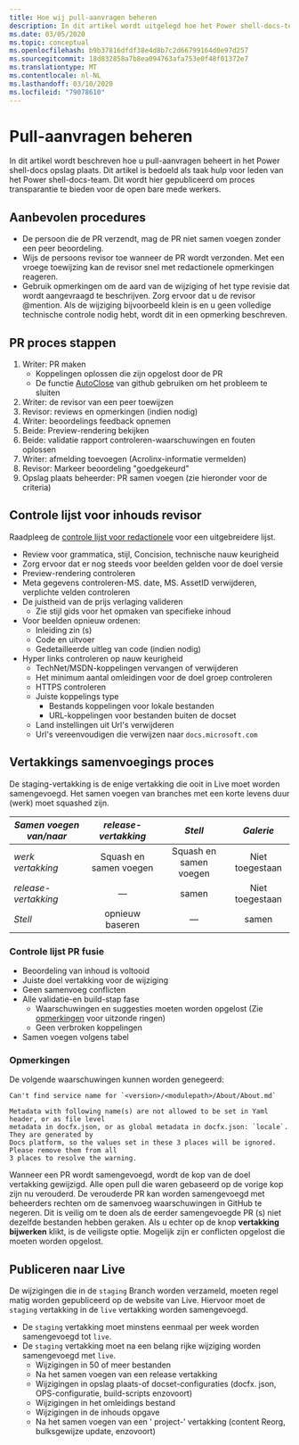 ```yaml
---
title: Hoe wij pull-aanvragen beheren
description: In dit artikel wordt uitgelegd hoe het Power shell-docs-team pull-aanvragen beheert.
ms.date: 03/05/2020
ms.topic: conceptual
ms.openlocfilehash: b9b37816dfdf38e4d8b7c2d66799164d0e97d257
ms.sourcegitcommit: 18d832858a7b8ea094763afa753e0f48f01372e7
ms.translationtype: MT
ms.contentlocale: nl-NL
ms.lasthandoff: 03/10/2020
ms.locfileid: "79078610"
---
```

# <a name="managing-pull-requests"></a>Pull-aanvragen beheren

In dit artikel wordt beschreven hoe u pull-aanvragen beheert in het Power shell-docs opslag plaats. Dit artikel is bedoeld als taak hulp voor leden van het Power shell-docs-team. Dit wordt hier gepubliceerd om proces transparantie te bieden voor de open bare mede werkers.

## <a name="best-practices"></a>Aanbevolen procedures

- De persoon die de PR verzendt, mag de PR niet samen voegen zonder een peer beoordeling.
- Wijs de persoons revisor toe wanneer de PR wordt verzonden. Met een vroege toewijzing kan de revisor snel met redactionele opmerkingen reageren.
- Gebruik opmerkingen om de aard van de wijziging of het type revisie dat wordt aangevraagd te beschrijven. Zorg ervoor dat u de revisor @mention. Als de wijziging bijvoorbeeld klein is en u geen volledige technische controle nodig hebt, wordt dit in een opmerking beschreven.

## <a name="pr-process-steps"></a>PR proces stappen

1. Writer: PR maken
   - Koppelingen oplossen die zijn opgelost door de PR
   - De functie [AutoClose](https://help.github.com/en/articles/closing-issues-using-keywords) van github gebruiken om het probleem te sluiten
1. Writer: de revisor van een peer toewijzen
1. Revisor: reviews en opmerkingen (indien nodig)
1. Writer: beoordelings feedback opnemen
1. Beide: Preview-rendering bekijken
1. Beide: validatie rapport controleren-waarschuwingen en fouten oplossen
1. Writer: afmelding toevoegen (Acrolinx-informatie vermelden)
1. Revisor: Markeer beoordeling "goedgekeurd"
1. Opslag plaats beheerder: PR samen voegen (zie hieronder voor de criteria)

## <a name="content-reviewer-checklist"></a>Controle lijst voor inhouds revisor

Raadpleeg de [controle lijst voor redactionele](editorial-checklist.md) voor een uitgebreidere lijst.

- Review voor grammatica, stijl, Concision, technische nauw keurigheid
- Zorg ervoor dat er nog steeds voor beelden gelden voor de doel versie
- Preview-rendering controleren
- Meta gegevens controleren-MS. date, MS. AssetID verwijderen, verplichte velden controleren
- De juistheid van de prijs verlaging valideren
  - Zie stijl gids voor het opmaken van specifieke inhoud
- Voor beelden opnieuw ordenen:
  - Inleiding zin (s)
  - Code en uitvoer
  - Gedetailleerde uitleg van code (indien nodig)
- Hyper links controleren op nauw keurigheid
  - TechNet/MSDN-koppelingen vervangen of verwijderen
  - Het minimum aantal omleidingen voor de doel groep controleren
  - HTTPS controleren
  - Juiste koppelings type
    - Bestands koppelingen voor lokale bestanden
    - URL-koppelingen voor bestanden buiten de docset
  - Land instellingen uit Url's verwijderen
  - Url's vereenvoudigen die verwijzen naar `docs.microsoft.com`

## <a name="branch-merge-process"></a>Vertakkings samenvoegings proces

De staging-vertakking is de enige vertakking die ooit in Live moet worden samengevoegd. Het samen voegen van branches met een korte levens duur (werk) moet squashed zijn.

| *Samen voegen van/naar*  | *release-vertakking* | *Stell*        | *Galerie*      |
| ---------------- |:----------------:|:----------------:|:-----------:|
| *werk vertakking* | Squash en samen voegen | Squash en samen voegen | Niet toegestaan |
| *release-vertakking* | &mdash;          | samen            | Niet toegestaan |
| *Stell*        | opnieuw baseren           | &mdash;          | samen       |

### <a name="pr-merger-checklist"></a>Controle lijst PR fusie

- Beoordeling van inhoud is voltooid
- Juiste doel vertakking voor de wijziging
- Geen samenvoeg conflicten
- Alle validatie-en build-stap fase
  - Waarschuwingen en suggesties moeten worden opgelost (Zie [opmerkingen](#notes) voor uitzonde ringen)
  - Geen verbroken koppelingen
- Samen voegen volgens tabel

### <a name="notes"></a>Opmerkingen

De volgende waarschuwingen kunnen worden genegeerd:

```
Can't find service name for `<version>/<modulepath>/About/About.md`
```

```
Metadata with following name(s) are not allowed to be set in Yaml header, or as file level
metadata in docfx.json, or as global metadata in docfx.json: `locale`. They are generated by
Docs platform, so the values set in these 3 places will be ignored. Please remove them from all
3 places to resolve the warning.
```

Wanneer een PR wordt samengevoegd, wordt de kop van de doel vertakking gewijzigd. Alle open pull die waren gebaseerd op de vorige kop zijn nu verouderd. De verouderde PR kan worden samengevoegd met beheerders rechten om de samenvoeg waarschuwingen in GitHub te negeren. Dit is veilig om te doen als de eerder samengevoegde PR (s) niet dezelfde bestanden hebben geraken. Als u echter op de knop **vertakking bijwerken** klikt, is de veiligste optie. Mogelijk zijn er conflicten opgelost die moeten worden opgelost.

## <a name="publishing-to-live"></a>Publiceren naar Live

De wijzigingen die in de `staging` Branch worden verzameld, moeten regel matig worden gepubliceerd op de website van Live. Hiervoor moet de `staging` vertakking in de `live` vertakking worden samengevoegd.

- De `staging` vertakking moet minstens eenmaal per week worden samengevoegd tot `live`.
- De `staging` vertakking moet na een belang rijke wijziging worden samengevoegd met `live`.
  - Wijzigingen in 50 of meer bestanden
  - Na het samen voegen van een release vertakking
  - Wijzigingen in opslag plaats-of docset-configuraties (docfx. json, OPS-configuratie, build-scripts enzovoort)
  - Wijzigingen in het omleidings bestand
  - Wijzigingen in de inhouds opgave
  - Na het samen voegen van een ' project-' vertakking (content Reorg, bulksgewijze update, enzovoort)

